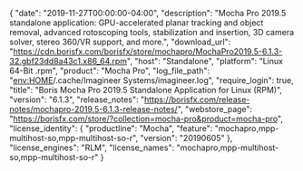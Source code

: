 {
  "date": "2019-11-27T00:00:00-04:00",
  "description": "Mocha Pro 2019.5 standalone application: GPU-accelerated planar tracking and object removal, advanced rotoscoping tools, stabilization and insertion, 3D camera solver, stereo 360/VR support, and more.",
  "download_url": "https://cdn.borisfx.com/borisfx/store/mochapro/MochaPro2019.5-6.1.3-32.gbf23dd8a43c1.x86_64.rpm",
  "host": "Standalone",
  "platform": "Linux 64-Bit .rpm",
  "product": "Mocha Pro",
  "log_file_path": "<env:HOME>/.cache/Imagineer Systems/imagineer.log",
  "require_login": true,
  "title": "Boris Mocha Pro 2019.5 Standalone Application for Linux (RPM)",
  "version": "6.1.3",
  "release_notes": "https://borisfx.com/release-notes/mochapro-2019.5-6.1.3-release-notes/",
  "webstore_page": "https://borisfx.com/store/?collection=mocha-pro&product=mocha-pro",
  "license_identity": {
    "productline": "Mocha",
    "feature": "mochapro,mpp-multihost-so,mpp-multihost-so-r",
    "version": "20190605"
  },
  "license_engines": "RLM",
  "license_names": "mochapro,mpp-multihost-so,mpp-multihost-so-r"
}

